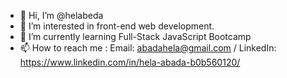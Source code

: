 - 👋 Hi, I’m @helabeda
- 👀 I’m interested in front-end web development.
- 🌱 I’m currently learning Full-Stack JavaScript Bootcamp
- 📫 How to reach me : Email: abadahela@gmail.com / LinkedIn: https://www.linkedin.com/in/hela-abada-b0b560120/

<!---
helabeda/helabeda is a ✨ special ✨ repository because its `README.md` (this file) appears on your GitHub profile.
You can click the Preview link to take a look at your changes.
--->
